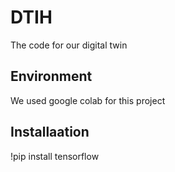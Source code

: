 # DTIH
The code for our digital twin
## Environment  
We used google colab for this project

## Installaation
!pip install tensorflow



